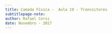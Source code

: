 ```yaml
---
title: Camada Física -  Aula 19 - Transsitores
subtitlepage-note: 
author: Rafael Corsi 
date: Novembro - 2017
---
```







